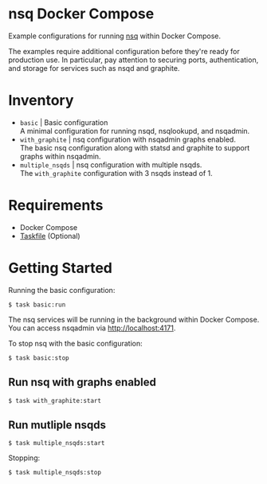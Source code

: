 # nsq Docker Compose

Example configurations for running [nsq](https://nsq.io) within Docker Compose.

The examples require additional configuration before they're ready for
production use. In particular, pay attention to securing ports,
authentication, and storage for services such as nsqd and graphite.

# Inventory

* `basic` | Basic configuration
  <br>A minimal configuration for running nsqd, nsqlookupd, and nsqadmin.
* `with_graphite` | nsq configuration with nsqadmin graphs enabled.
  <br>The basic nsq configuration along with statsd and graphite to support graphs within nsqadmin.
* `multiple_nsqds` | nsq configuration with multiple nsqds.
  <br>The `with_graphite` configuration with 3 nsqds instead of 1.

# Requirements

* Docker Compose
* [Taskfile](https://taskfile.dev) (Optional)

# Getting Started

Running the basic configuration:

```shell
$ task basic:run
```

The nsq services will be running in the background within Docker Compose. You can access
nsqadmin via [http://localhost:4171](http://localhost:4171).

To stop nsq with the basic configuration:

```shell
$ task basic:stop
```

## Run nsq with graphs enabled

```shell
$ task with_graphite:start
```

## Run mutliple nsqds

```shell
$ task multiple_nsqds:start
```

Stopping:
```shell
$ task multiple_nsqds:stop
```
